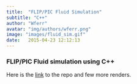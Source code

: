 ```yaml
---
title:  "FLIP/PIC Fluid Simulation"
subtitle: "C++"
author: "Wferr"
avatar: "img/authors/wferr.png"
image: "images/fluid_sim.gif"
date:   2015-04-23 12:12:13
---
```


### FLIP/PIC Fluid simulation using C++
Here is the [link]() to the repo and few more renders.
